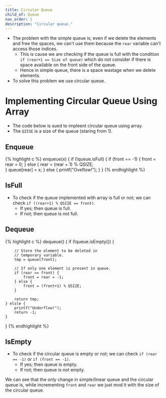 ```yaml
---
title: Circular Queue
child_of: Queue
nav_order: 1
description: "Circular queue."
---
```


- The problem with the simple queue is; even if we delete the elements and free the spaces, we can't use them because the `rear` variable can't access those indices.
    - This is cause we are checking if the queue is full with the condition `if (rear+1 == Size of queue)` which do not consider if there is space available on the front side of the queue.
    - Hence in simple queue, there is a space wastage when we delete elements.
- To solve this problem we use circular queue.

# Implementing Circular Queue Using Array

- The code below is sued to impleent circular queue using array.
- The `QZISE` is a size of the queue (staring from 1).

## Enqueue

{% highlight c %}
enqueue(x) {
    if (!queue.isFull) {
        if (front == -1) {
            front = rear = 0;
        } else {
            rear = (rear + 1) % QSIZE;            
        }
        queue[rear] = x;
    } else {
        printf("Oveflow!");
    }
}
{% endhighlight %}



## IsFull 

- To check if the queue implemented with array is full or not; we can check `if ((rear+1) % QSIZE == front)`.
    - If yes; then queue is full.
    - If not; then queue is not full.

## Dequeue

{% highlight c %}
dequeue() {
    if (!queue.isEmpty()) {

        // Store the element to be deleted in 
        // temporary variable.
        tmp = queue[front];

        // If only one element is present in queue.
        if (rear == front) {
            front = rear = -1;
        } else {
            front = (front+1) % QSIZE;
        }

        return tmp;
    } elsle {
        printf("Underflow!");
        return -1;
    }
}
{% endhighlight %}

## IsEmpty

- To check if the circular queue is empty or not; we can check `if (rear == -1)` or `if (front == -1)`.
    - If yes; then queue is empty.
    - If not; then queue is not empty.

We can see that the only change in simple/linear queue and the circular queue is, while incrementing `front` and `rear` we just mod it with the size of the circular queue.